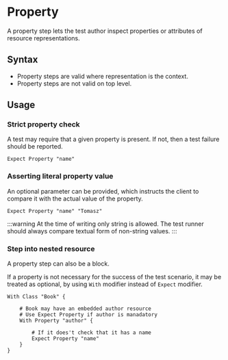 # Property

A property step lets the test author inspect properties or attributes of resource
representations.

## Syntax

* Property steps are valid where representation is the context.
* Property steps are not valid on top level.

## Usage

### Strict property check

A test may require that a given property is present. If not, then a test failure should be
reported.

```
Expect Property "name"
```

### Asserting literal property value

An optional parameter can be provided, which instructs the client to compare it with 
the actual value of the property.

```
Expect Property "name" "Tomasz"
```

:::warning
At the time of writing only string is allowed. The test runner should always compare
textual form of non-string values.
:::

### Step into nested resource

A property step can also be a block.

If a property is not necessary for the success of the test scenario, it may be treated as 
optional, by using `With` modifier instead of `Expect` modifier.

```
With Class "Book" {
    
    # Book may have an embedded author resource
    # Use Expect Property if author is manadatory
    With Property "author" {
    
        # If it does't check that it has a name
        Expect Property "name"
    }
}
```
